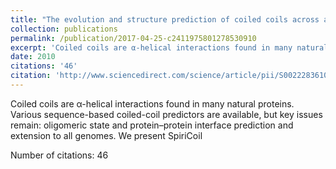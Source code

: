 ```yaml
---
title: "The evolution and structure prediction of coiled coils across all genomes"
collection: publications
permalink: /publication/2017-04-25-c2411975801278530910
excerpt: 'Coiled coils are α-helical interactions found in many natural proteins. Various sequence-based coiled-coil predictors are available, but key issues remain: oligomeric state and protein–protein interface prediction and extension to all genomes. We present SpiriCoil '
date: 2010
citations: '46'
citation: 'http://www.sciencedirect.com/science/article/pii/S0022283610009101'
---
```

Coiled coils are α-helical interactions found in many natural proteins. Various sequence-based coiled-coil predictors are available, but key issues remain: oligomeric state and protein–protein interface prediction and extension to all genomes. We present SpiriCoil 

Number of citations: 46